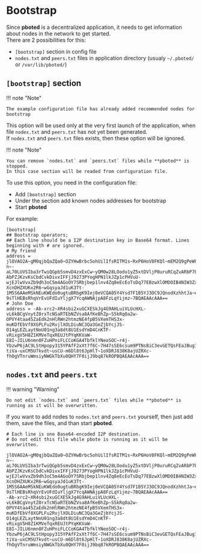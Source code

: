 # Bootstrap

Since **pboted** is a decentralized application, it needs to get information about nodes in the network to get started.    
There are 2 possibilities for this:

- `[bootstrap]` section in config file
- `nodes.txt` and `peers.txt` files in application directory (usualy `~/.pboted/` or `/var/lib/pboted/`)

## `[bootstrap]` section

!!! note "Note"

    The example configuration file has already added recommended nodes for bootstrap

This option will be used only at the very first launch of the application, when file `nodex.txt` and `peers.txt` has not yet been generated.    
If `nodex.txt` and `peers.txt` files exists, then these option will be ignored. 

!!! note "Note"

    You can remove `nodes.txt` and `peers.txt` files while **pboted** is stopped.
    In this case section will be readed from configuration file.

To use this option, you need in the configuration file:

- Add `[bootstrap]` section
- Under the section add known nodes addresses for bootstrap
- Start **pboted**

For example:

```
[bootstrap]
## Bootstrap operators;
## Each line should be a I2P destination key in Base64 format. Lines beginning with # are ignored.
# My friend
address = jlOVAO2A~gM0qjbQaZQa0~OZYHwBrbc5ohUilIfsRITM1s~RxP6HoV8FKQl~mEM2Q9gPeWFW29xGP1qy-n~-aL70LUVSIba3rTwiQGpb5smvD4zxExCw~yQM0w28LOodu1yZ5xtDVljP0uruRCqZvARbP7bB8uJKJ7NPlmBsai9jIvrZFug-AbPZJKzvKsCbdCvkDivxIFFjJ9273PYogHPN1lkJZp1cPHVuU-wjEJlwVvxZb9dh3oC5m4AGoOY7SRbjbep1lnv4Zq8eEcEoTsDq77EBzwXlOMDOIB4NIW3ZxK8EJKEP-XcnDHZXUKx2R6~wGqsyaJd1uK3Tt-1M5S6AAeMSkNEuKWEdo0ugtuBRbgK9Iej0eVCQA05Y4Ysd7F1B5YJ3OC9JQnodXzhhtJa~ednw7yhOJoyvxWFDWKnA72zactlXksczn9rbxY3xHMtkezWw4lJmg1d-9sTlHEBsRhqVrEvUFdIuYljgX7YcqAWNAjpA8FzLqYijmz~7BQAEAAcAAA==
# John Doe
address = -Ab-xrc2~XR4sbi2xuGCXESkJg4G9AHLuiVLUcHXL-vL6kBCgVnytZ0rxTcNSaRTEbNZVsa8AfKeBhZp~S5kRqOa2w-OPVY4taa45ZaEdk2nHlRWn2htmzNE4fpB5VXemTHS3x-muKDfEbVf8XGPLFu2RvjlXOLDiuNC3Qa3GeZjbYcjJS-O14gLEZLaytNnU01ng3a8dt8U1EsdYmD4CnKTF-vRixgV5H8Z1KMVeTqxREUJtPYqKKVaW-E8I~JILU6nmn0FZuHPniFLCCoKGA4TbfklYNeoSOC~r4j-YbzwP6jAC9LStHpopy315YPAfF2xXt7f6C~7H47sSE6csum9PTNsBiC3evGETQsFEaJBug1TCcDWaDMcRiOOUuYkIPFdiVirSE91iBLCZX0bwVzS5xdCBQ1g-tiVa-uxCM5U7kvdt~usCU-m6Dl8t6JpHlT~1oXDRJ838K8ajUZRXc-fhOgVTnruWmsiyNWGkTbXu0QHY7F0ijJ9bq87kROPBQAEAAcAAA==

```

## `nodes.txt` and `peers.txt`

!!! warning "Warning"

    Do not edit `nodes.txt` and `peers.txt` files while **pboted** is running as it will be overwritten.

If you want to add nodes to `nodes.txt` and `peers.txt` yourself, then just add them, save the files, and than start **pboted**.

```
# Each line is one Base64-encoded I2P destination.
# Do not edit this file while pbote is running as it will be overwritten.

jlOVAO2A~gM0qjbQaZQa0~OZYHwBrbc5ohUilIfsRITM1s~RxP6HoV8FKQl~mEM2Q9gPeWFW29xGP1qy-n~-aL70LUVSIba3rTwiQGpb5smvD4zxExCw~yQM0w28LOodu1yZ5xtDVljP0uruRCqZvARbP7bB8uJKJ7NPlmBsai9jIvrZFug-AbPZJKzvKsCbdCvkDivxIFFjJ9273PYogHPN1lkJZp1cPHVuU-wjEJlwVvxZb9dh3oC5m4AGoOY7SRbjbep1lnv4Zq8eEcEoTsDq77EBzwXlOMDOIB4NIW3ZxK8EJKEP-XcnDHZXUKx2R6~wGqsyaJd1uK3Tt-1M5S6AAeMSkNEuKWEdo0ugtuBRbgK9Iej0eVCQA05Y4Ysd7F1B5YJ3OC9JQnodXzhhtJa~ednw7yhOJoyvxWFDWKnA72zactlXksczn9rbxY3xHMtkezWw4lJmg1d-9sTlHEBsRhqVrEvUFdIuYljgX7YcqAWNAjpA8FzLqYijmz~7BQAEAAcAAA==
-Ab-xrc2~XR4sbi2xuGCXESkJg4G9AHLuiVLUcHXL-vL6kBCgVnytZ0rxTcNSaRTEbNZVsa8AfKeBhZp~S5kRqOa2w-OPVY4taa45ZaEdk2nHlRWn2htmzNE4fpB5VXemTHS3x-muKDfEbVf8XGPLFu2RvjlXOLDiuNC3Qa3GeZjbYcjJS-O14gLEZLaytNnU01ng3a8dt8U1EsdYmD4CnKTF-vRixgV5H8Z1KMVeTqxREUJtPYqKKVaW-E8I~JILU6nmn0FZuHPniFLCCoKGA4TbfklYNeoSOC~r4j-YbzwP6jAC9LStHpopy315YPAfF2xXt7f6C~7H47sSE6csum9PTNsBiC3evGETQsFEaJBug1TCcDWaDMcRiOOUuYkIPFdiVirSE91iBLCZX0bwVzS5xdCBQ1g-tiVa-uxCM5U7kvdt~usCU-m6Dl8t6JpHlT~1oXDRJ838K8ajUZRXc-fhOgVTnruWmsiyNWGkTbXu0QHY7F0ijJ9bq87kROPBQAEAAcAAA==

```
